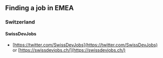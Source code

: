 ## Finding a job in EMEA

### Switzerland 

#### SwissDevJobs

* [https://twitter.com/SwissDevJobs](https://twitter.com/SwissDevJobs) or [https://swissdevjobs.ch/](https://swissdevjobs.ch/)
